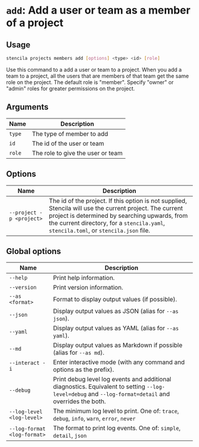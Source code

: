 <!-- Generated from doc comments in Rust. Do not edit. -->

# `add`: Add a user or team as a member of a project

## Usage

```sh
stencila projects members add [options] <type> <id> [role]
```

Use this command to a add a user or team to a project. When you add a team to a project, all the users that are members of that team get the same role on the project. The default role is "member". Specify "owner" or "admin" roles for greater permissions on the project.


## Arguments

| Name | Description |
| --- | --- |
| `type` | The type of member to add |
| `id` | The id of the user or team |
| `role` | The role to give the user or team |

## Options

| Name | Description |
| --- | --- |
| `--project -p <project>` | The id of the project. If this option is not supplied, Stencila will use the current project. The current project is determined by searching upwards, from the current directory, for a `stencila.yaml`, `stencila.toml`, or `stencila.json` file. |

## Global options

| Name | Description |
| --- | --- |
| `--help` | Print help information. |
| `--version` | Print version information. |
| `--as <format>` | Format to display output values (if possible). |
| `--json` | Display output values as JSON (alias for `--as json`). |
| `--yaml` | Display output values as YAML (alias for `--as yaml`). |
| `--md` | Display output values as Markdown if possible (alias for `--as md`). |
| `--interact -i` | Enter interactive mode (with any command and options as the prefix). |
| `--debug` | Print debug level log events and additional diagnostics. Equivalent to setting `--log-level=debug` and `--log-format=detail` and overrides the both. |
| `--log-level <log-level>` | The minimum log level to print. One of: `trace`, `debug`, `info`, `warn`, `error`, `never` |
| `--log-format <log-format>` | The format to print log events. One of: `simple`, `detail`, `json` |
